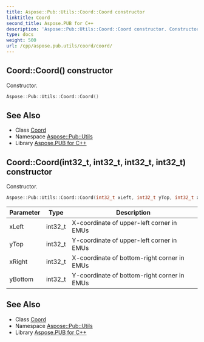 ```yaml
---
title: Aspose::Pub::Utils::Coord::Coord constructor
linktitle: Coord
second_title: Aspose.PUB for C++
description: 'Aspose::Pub::Utils::Coord::Coord constructor. Constructor in C++.'
type: docs
weight: 500
url: /cpp/aspose.pub.utils/coord/coord/
---
```

## Coord::Coord() constructor


Constructor.

```cpp
Aspose::Pub::Utils::Coord::Coord()
```

## See Also

* Class [Coord](../)
* Namespace [Aspose::Pub::Utils](../../)
* Library [Aspose.PUB for C++](../../../)
## Coord::Coord(int32_t, int32_t, int32_t, int32_t) constructor


Constructor.

```cpp
Aspose::Pub::Utils::Coord::Coord(int32_t xLeft, int32_t yTop, int32_t xRight, int32_t yBottom)
```


| Parameter | Type | Description |
| --- | --- | --- |
| xLeft | int32_t | X-coordinate of upper-left corner in EMUs |
| yTop | int32_t | Y-coordinate of upper-left corner in EMUs |
| xRight | int32_t | X-coordinate of bottom-right corner in EMUs |
| yBottom | int32_t | Y-coordinate of bottom-right corner in EMUs |

## See Also

* Class [Coord](../)
* Namespace [Aspose::Pub::Utils](../../)
* Library [Aspose.PUB for C++](../../../)
